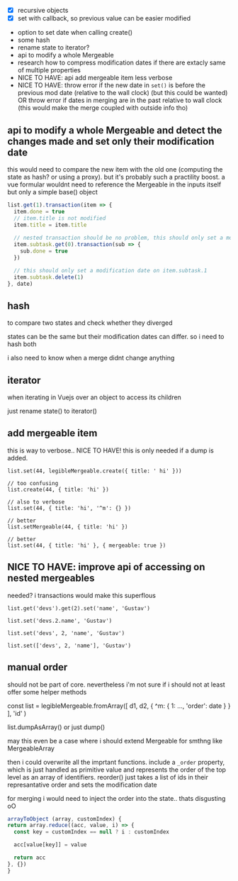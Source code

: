 * [x] recursive objects
* [x] set with callback, so previous value can be easier modified
* option to set date when calling create()
* some hash
* rename state to iterator?
* api to modify a whole Mergeable
* research how to compress modification dates if there are extacly same of multiple properties
* NICE TO HAVE: api add mergeable item less verbose
* NICE TO HAVE: throw error if the new date in `set()` is before the previous mod date (relative to the wall clock) (but this could be wanted) OR throw error if dates in merging are in the past relative to wall clock (this would make the merge coupled with outside info tho)

## api to modify a whole Mergeable and detect the changes made and set only their modification date

this would need to compare the new item with the old one (computing the state as hash? or using a proxy). but it's probably such a practility boost. a vue formular wouldnt need to reference the Mergeable in the inputs itself but only a simple base() object

```javascript
list.get(1).transaction(item => {
  item.done = true
  // item.title is not modified
  item.title = item.title
  
  // nested transaction should be no problem, this should only set a modification date on item.subtask.0
  item.subtask.get(0).transaction(sub => {
    sub.done = true
  })

  // this should only set a modification date on item.subtask.1
  item.subtask.delete(1)
}, date)
```

## hash

to compare two states and check whether they diverged

states can be the same but their modification dates can differ. so i need to hash both

i also need to know when a merge didnt change anything

## iterator

when iterating in Vuejs over an object to access its children

just rename state() to iterator()

## add mergeable item

this is way to verbose.. NICE TO HAVE! this is only needed if a dump is added.

```
list.set(44, legibleMergeable.create({ title: ' hi' }))

// too confusing
list.create(44, { title: 'hi' })

// also to verbose
list.set(44, { title: 'hi', '^m': {} })

// better
list.setMergeable(44, { title: 'hi' })

// better
list.set(44, { title: 'hi' }, { mergeable: true })
```

## NICE TO HAVE: improve api of accessing on nested mergeables

needed? i transactions would make this superflous

```
list.get('devs').get(2).set('name', 'Gustav')
    
list.set('devs.2.name', 'Gustav')

list.set('devs', 2, 'name', 'Gustav')

list.set(['devs', 2, 'name'], 'Gustav')
```

## manual order

should not be part of core. nevertheless i'm not sure if i should not at least offer some helper methods

const list = legibleMergeable.fromArray([ d1, d2, { ^m: { 1: ..., 'order': date } } ], 'id' )

list.dumpAsArray() or just dump()

may this even be a case where i should extend Mergeable for smthng like MergeableArray

then i could overwrite all the imprtant functions. include a `_order` property, which is just handled as primitive value and represents the order of the top level as an array of identifiers. reorder() just takes a list of ids in their represantative order and sets the modification date

for merging i would need to inject the order into the state.. thats disgusting oO

```javascript
arrayToObject (array, customIndex) {
return array.reduce((acc, value, i) => {
  const key = customIndex == null ? i : customIndex

  acc[value[key]] = value

  return acc
}, {})
}
```
